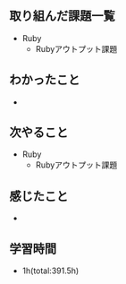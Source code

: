 ## 取り組んだ課題一覧
- Ruby
  - Rubyアウトプット課題

## わかったこと
- 
 
## 次やること
- Ruby
  - Rubyアウトプット課題

## 感じたこと
- 

## 学習時間
- 1h(total:391.5h)

